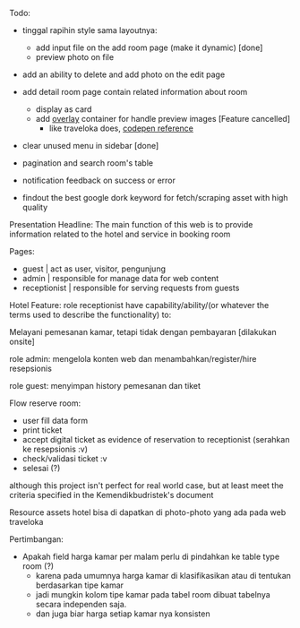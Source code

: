 Todo:

-   tinggal rapihin style sama layoutnya:

    -   add input file on the add room page (make it dynamic) [done]
    -   preview photo on file

-   add an ability to delete and add photo on the edit page
-   add detail room page contain related information about room
    -   display as card
    -   add [overlay](https://imagekit.io/blog/css-image-overlay/) container for handle preview images [Feature cancelled]
        -   like traveloka does, [codepen reference](https://codepen.io/phillipharding/pen/QQGxWq)
-   clear unused menu in sidebar [done]
-   pagination and search room's table
-   notification feedback on success or error
-   findout the best google dork keyword for fetch/scraping asset with high quality

Presentation Headline:
The main function of this web is to provide information related to the hotel and service in booking room

Pages:

-   guest | act as user, visitor, pengunjung
-   admin | responsible for manage data for web content
-   receptionist | responsible for serving requests from guests

Hotel Feature:
role receptionist have capability/ability/(or whatever the terms used to describe the functionality) to:

Melayani pemesanan kamar, tetapi tidak dengan pembayaran [dilakukan onsite]

role admin:
mengelola konten web dan menambahkan/register/hire resepsionis

role guest:
menyimpan history pemesanan dan tiket

Flow reserve room:

-   user fill data form
-   print ticket
-   accept digital ticket as evidence of reservation to receptionist
    (serahkan ke resepsionis :v)
-   check/validasi ticket :v
-   selesai (?)

although this project isn't perfect for real world case, but at least meet the criteria specified in the Kemendikbudristek's document

Resource assets hotel bisa di dapatkan di photo-photo yang ada pada web traveloka

Pertimbangan:

-   Apakah field harga kamar per malam perlu di pindahkan ke table type room (?)
    -   karena pada umumnya harga kamar di klasifikasikan atau di tentukan berdasarkan tipe kamar
    -   jadi mungkin kolom tipe kamar pada tabel room dibuat tabelnya secara independen saja.
    -   dan juga biar harga setiap kamar nya konsisten
